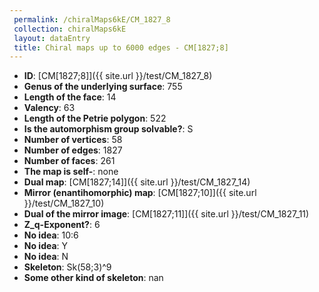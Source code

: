 ```yaml
--- 
 permalink: /chiralMaps6kE/CM_1827_8 
 collection: chiralMaps6kE
 layout: dataEntry
 title: Chiral maps up to 6000 edges - CM[1827;8]
---
```


- **ID**: [CM[1827;8]]({{ site.url }}/test/CM_1827_8)
- **Genus of the underlying surface**: 755
- **Length of the face**: 14
- **Valency**: 63
- **Length of the Petrie polygon**: 522
- **Is the automorphism group solvable?**: S
- **Number of vertices**: 58
- **Number of edges**: 1827
- **Number of faces**: 261
- **The map is self-**: none
- **Dual map**: [CM[1827;14]]({{ site.url }}/test/CM_1827_14)
- **Mirror (enantihomorphic) map**: [CM[1827;10]]({{ site.url }}/test/CM_1827_10)
- **Dual of the mirror image**: [CM[1827;11]]({{ site.url }}/test/CM_1827_11)
- **Z_q-Exponent?**: 6
- **No idea**:  10:6
- **No idea**: Y
- **No idea**: N
- **Skeleton**: Sk(58;3)^9
- **Some other kind of skeleton**: nan
